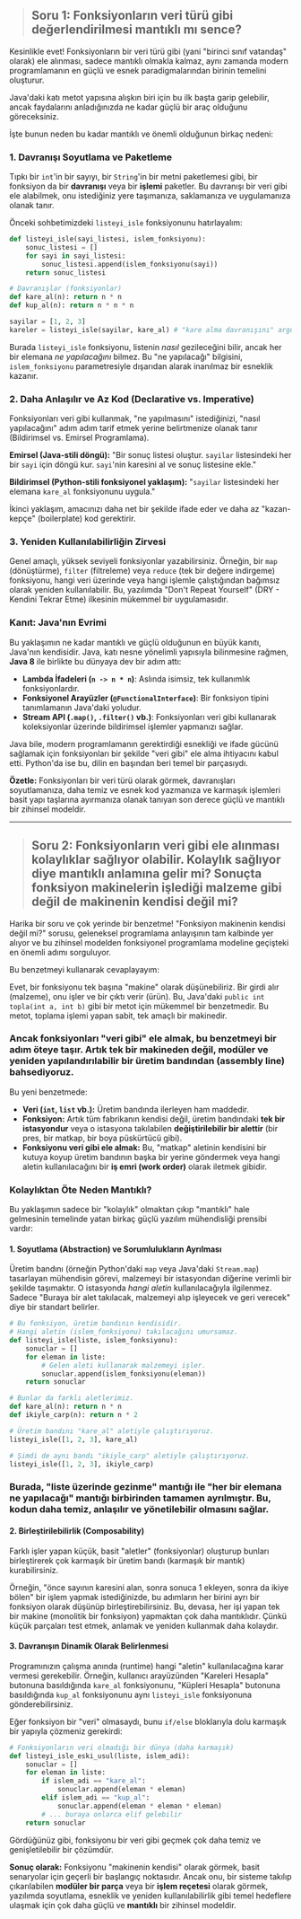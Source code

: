 > ## **Soru 1:** Fonksiyonların veri türü gibi değerlendirilmesi mantıklı mı sence?

Kesinlikle evet! Fonksiyonların bir veri türü gibi (yani "birinci sınıf vatandaş" olarak) ele alınması, sadece mantıklı olmakla kalmaz, aynı zamanda modern programlamanın en güçlü ve esnek paradigmalarından birinin temelini oluşturur.

Java'daki katı metot yapısına alışkın biri için bu ilk başta garip gelebilir, ancak faydalarını anladığınızda ne kadar güçlü bir araç olduğunu göreceksiniz.

İşte bunun neden bu kadar mantıklı ve önemli olduğunun birkaç nedeni:

### 1. Davranışı Soyutlama ve Paketleme

Tıpkı bir `int`'in bir sayıyı, bir `String`'in bir metni paketlemesi gibi, bir fonksiyon da bir **davranışı** veya bir **işlemi** paketler. Bu davranışı bir veri gibi ele alabilmek, onu istediğiniz yere taşımanıza, saklamanıza ve uygulamanıza olanak tanır.

Önceki sohbetimizdeki `listeyi_isle` fonksiyonunu hatırlayalım:

```python
def listeyi_isle(sayi_listesi, islem_fonksiyonu):
    sonuc_listesi = []
    for sayi in sayi_listesi:
        sonuc_listesi.append(islem_fonksiyonu(sayi))
    return sonuc_listesi

# Davranışlar (fonksiyonlar)
def kare_al(n): return n * n
def kup_al(n): return n * n * n

sayilar = [1, 2, 3]
kareler = listeyi_isle(sayilar, kare_al) # "kare alma davranışını" argüman olarak geçiyoruz
```

Burada `listeyi_isle` fonksiyonu, listenin *nasıl* gezileceğini bilir, ancak her bir elemana *ne yapılacağını* bilmez. Bu "ne yapılacağı" bilgisini, `islem_fonksiyonu` parametresiyle dışarıdan alarak inanılmaz bir esneklik kazanır.

### 2. Daha Anlaşılır ve Az Kod (Declarative vs. Imperative)

Fonksiyonları veri gibi kullanmak, "ne yapılmasını" istediğinizi, "nasıl yapılacağını" adım adım tarif etmek yerine belirtmenize olanak tanır (Bildirimsel vs. Emirsel Programlama).

**Emirsel (Java-stili döngü):** "Bir sonuç listesi oluştur. `sayilar` listesindeki her bir `sayi` için döngü kur. `sayi`'nin karesini al ve sonuç listesine ekle."

**Bildirimsel (Python-stili fonksiyonel yaklaşım):** "`sayilar` listesindeki her elemana `kare_al` fonksiyonunu uygula."

İkinci yaklaşım, amacınızı daha net bir şekilde ifade eder ve daha az "kazan-kepçe" (boilerplate) kod gerektirir.

### 3. Yeniden Kullanılabilirliğin Zirvesi

Genel amaçlı, yüksek seviyeli fonksiyonlar yazabilirsiniz. Örneğin, bir `map` (dönüştürme), `filter` (filtreleme) veya `reduce` (tek bir değere indirgeme) fonksiyonu, hangi veri üzerinde veya hangi işlemle çalıştığından bağımsız olarak yeniden kullanılabilir. Bu, yazılımda "Don't Repeat Yourself" (DRY - Kendini Tekrar Etme) ilkesinin mükemmel bir uygulamasıdır.

### Kanıt: Java'nın Evrimi

Bu yaklaşımın ne kadar mantıklı ve güçlü olduğunun en büyük kanıtı, Java'nın kendisidir. Java, katı nesne yönelimli yapısıyla bilinmesine rağmen, **Java 8** ile birlikte bu dünyaya dev bir adım attı:

*   **Lambda İfadeleri (`n -> n * n`)**: Aslında isimsiz, tek kullanımlık fonksiyonlardır.
*   **Fonksiyonel Arayüzler (`@FunctionalInterface`)**: Bir fonksiyon tipini tanımlamanın Java'daki yoludur.
*   **Stream API (`.map()`, `.filter()` vb.)**: Fonksiyonları veri gibi kullanarak koleksiyonlar üzerinde bildirimsel işlemler yapmanızı sağlar.

Java bile, modern programlamanın gerektirdiği esnekliği ve ifade gücünü sağlamak için fonksiyonları bir şekilde "veri gibi" ele alma ihtiyacını kabul etti. Python'da ise bu, dilin en başından beri temel bir parçasıydı.

**Özetle:** Fonksiyonları bir veri türü olarak görmek, davranışları soyutlamanıza, daha temiz ve esnek kod yazmanıza ve karmaşık işlemleri basit yapı taşlarına ayırmanıza olanak tanıyan son derece güçlü ve mantıklı bir zihinsel modeldir.

---

> ## **Soru 2:** Fonksiyonların veri gibi ele alınması kolaylıklar sağlıyor olabilir. Kolaylık sağlıyor diye mantıklı anlamına gelir mi? Sonuçta fonksiyon makinelerin işlediği malzeme gibi değil de makinenin kendisi değil mi?

Harika bir soru ve çok yerinde bir benzetme! "Fonksiyon makinenin kendisi değil mi?" sorusu, geleneksel programlama anlayışının tam kalbinde yer alıyor ve bu zihinsel modelden fonksiyonel programlama modeline geçişteki en önemli adımı sorguluyor.

Bu benzetmeyi kullanarak cevaplayayım:

Evet, bir fonksiyonu tek başına "makine" olarak düşünebiliriz. Bir girdi alır (malzeme), onu işler ve bir çıktı verir (ürün). Bu, Java'daki `public int topla(int a, int b)` gibi bir metot için mükemmel bir benzetmedir. Bu metot, toplama işlemi yapan sabit, tek amaçlı bir makinedir.

### Ancak fonksiyonları "veri gibi" ele almak, bu benzetmeyi bir adım öteye taşır. Artık tek bir makineden değil, **modüler ve yeniden yapılandırılabilir bir üretim bandından (assembly line)** bahsediyoruz.

Bu yeni benzetmede:

*   **Veri (`int`, `list` vb.):** Üretim bandında ilerleyen ham maddedir.
*   **Fonksiyon:** Artık tüm fabrikanın kendisi değil, üretim bandındaki **tek bir istasyondur** veya o istasyona takılabilen **değiştirilebilir bir alettir** (bir pres, bir matkap, bir boya püskürtücü gibi).
*   **Fonksiyonu veri gibi ele almak:** Bu, "matkap" aletinin kendisini bir kutuya koyup üretim bandının başka bir yerine göndermek veya hangi aletin kullanılacağını bir **iş emri (work order)** olarak iletmek gibidir.

### Kolaylıktan Öte Neden Mantıklı?

Bu yaklaşımın sadece bir "kolaylık" olmaktan çıkıp "mantıklı" hale gelmesinin temelinde yatan birkaç güçlü yazılım mühendisliği prensibi vardır:

#### 1. Soyutlama (Abstraction) ve Sorumlulukların Ayrılması
Üretim bandını (örneğin Python'daki `map` veya Java'daki `Stream.map`) tasarlayan mühendisin görevi, malzemeyi bir istasyondan diğerine verimli bir şekilde taşımaktır. O istasyonda *hangi aletin* kullanılacağıyla ilgilenmez. Sadece "Buraya bir alet takılacak, malzemeyi alıp işleyecek ve geri verecek" diye bir standart belirler.

```python
# Bu fonksiyon, üretim bandının kendisidir.
# Hangi aletin (islem_fonksiyonu) takılacağını umursamaz.
def listeyi_isle(liste, islem_fonksiyonu):
    sonuclar = []
    for eleman in liste:
        # Gelen aleti kullanarak malzemeyi işler.
        sonuclar.append(islem_fonksiyonu(eleman)) 
    return sonuclar

# Bunlar da farklı aletlerimiz.
def kare_al(n): return n * n
def ikiyle_carp(n): return n * 2

# Üretim bandını "kare_al" aletiyle çalıştırıyoruz.
listeyi_isle([1, 2, 3], kare_al)

# Şimdi de aynı bandı "ikiyle_carp" aletiyle çalıştırıyoruz.
listeyi_isle([1, 2, 3], ikiyle_carp)
```
### Burada, "liste üzerinde gezinme" mantığı ile "her bir elemana ne yapılacağı" mantığı birbirinden tamamen ayrılmıştır. Bu, kodun daha temiz, anlaşılır ve yönetilebilir olmasını sağlar.

#### 2. Birleştirilebilirlik (Composability)
Farklı işler yapan küçük, basit "aletler" (fonksiyonlar) oluşturup bunları birleştirerek çok karmaşık bir üretim bandı (karmaşık bir mantık) kurabilirsiniz.

Örneğin, "önce sayının karesini alan, sonra sonuca 1 ekleyen, sonra da ikiye bölen" bir işlem yapmak istediğinizde, bu adımların her birini ayrı bir fonksiyon olarak düşünüp birleştirebilirsiniz. Bu, devasa, her işi yapan tek bir makine (monolitik bir fonksiyon) yapmaktan çok daha mantıklıdır. Çünkü küçük parçaları test etmek, anlamak ve yeniden kullanmak daha kolaydır.

#### 3. Davranışın Dinamik Olarak Belirlenmesi
Programınızın çalışma anında (runtime) hangi "aletin" kullanılacağına karar vermesi gerekebilir. Örneğin, kullanıcı arayüzünden "Kareleri Hesapla" butonuna basıldığında `kare_al` fonksiyonunu, "Küpleri Hesapla" butonuna basıldığında `kup_al` fonksiyonunu aynı `listeyi_isle` fonksiyonuna gönderebilirsiniz.

Eğer fonksiyon bir "veri" olmasaydı, bunu `if/else` bloklarıyla dolu karmaşık bir yapıyla çözmeniz gerekirdi:

```python
# Fonksiyonların veri olmadığı bir dünya (daha karmaşık)
def listeyi_isle_eski_usul(liste, islem_adi):
    sonuclar = []
    for eleman in liste:
        if islem_adi == "kare_al":
            sonuclar.append(eleman * eleman)
        elif islem_adi == "kup_al":
            sonuclar.append(eleman * eleman * eleman)
        # ... buraya onlarca elif gelebilir
    return sonuclar
```
Gördüğünüz gibi, fonksiyonu bir veri gibi geçmek çok daha temiz ve genişletilebilir bir çözümdür.

**Sonuç olarak:** Fonksiyonu "makinenin kendisi" olarak görmek, basit senaryolar için geçerli bir başlangıç noktasıdır. Ancak onu, bir sisteme takılıp çıkarılabilen **modüler bir parça** veya bir **işlem reçetesi** olarak görmek, yazılımda soyutlama, esneklik ve yeniden kullanılabilirlik gibi temel hedeflere ulaşmak için çok daha güçlü ve **mantıklı** bir zihinsel modeldir.
